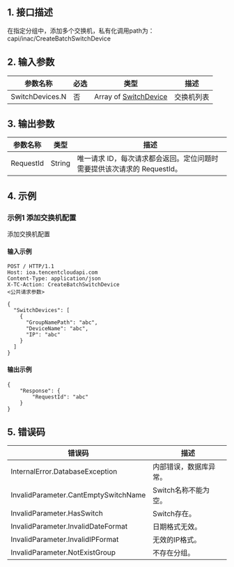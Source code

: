 ## 1. 接口描述




在指定分组中，添加多个交换机，私有化调用path为：capi/inac/CreateBatchSwitchDevice

## 2. 输入参数


| 参数名称 | 必选 | 类型 | 描述 |
|---------|---------|---------|---------|
| SwitchDevices.N | 否 | Array of [SwitchDevice](/开放API/云规范接口/版本：2022-06-01/数据结构.md#SwitchDevice) | 交换机列表 |

## 3. 输出参数

| 参数名称 | 类型 | 描述 |
|---------|---------|---------|
| RequestId | String | 唯一请求 ID，每次请求都会返回。定位问题时需要提供该次请求的 RequestId。|

## 4. 示例

### 示例1 添加交换机配置

添加交换机配置

#### 输入示例

```
POST / HTTP/1.1
Host: ioa.tencentcloudapi.com
Content-Type: application/json
X-TC-Action: CreateBatchSwitchDevice
<公共请求参数>

{
  "SwitchDevices": [
    {
      "GroupNamePath": "abc",
      "DeviceName": "abc",
      "IP": "abc"
    }
  ]
}
```

#### 输出示例

```
{
    "Response": {
        "RequestId": "abc"
    }
}
```












## 5. 错误码


| 错误码 | 描述 |
|---------|---------|
| InternalError.DatabaseException | 内部错误，数据库异常。 |
| InvalidParameter.CantEmptySwitchName | Switch名称不能为空。 |
| InvalidParameter.HasSwitch | Switch存在。 |
| InvalidParameter.InvalidDateFormat | 日期格式无效。 |
| InvalidParameter.InvalidIPFormat | 无效的IP格式。 |
| InvalidParameter.NotExistGroup | 不存在分组。 |
